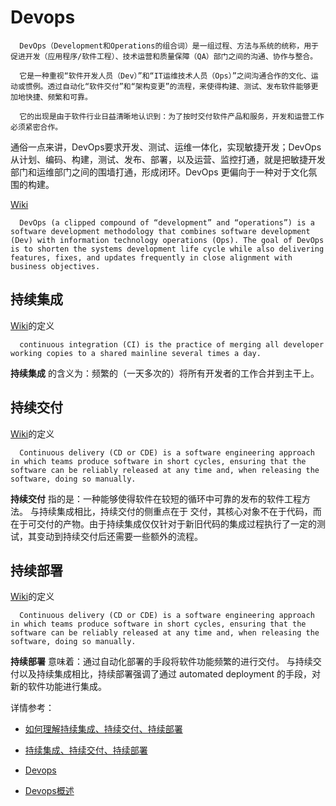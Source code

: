# Devops

```
  DevOps（Development和Operations的组合词）是一组过程、方法与系统的统称，用于促进开发（应用程序/软件工程）、技术运营和质量保障（QA）部门之间的沟通、协作与整合。

  它是一种重视“软件开发人员（Dev）”和“IT运维技术人员（Ops）”之间沟通合作的文化、运动或惯例。透过自动化“软件交付”和“架构变更”的流程，来使得构建、测试、发布软件能够更加地快捷、频繁和可靠。

  它的出现是由于软件行业日益清晰地认识到：为了按时交付软件产品和服务，开发和运营工作必须紧密合作。
```

通俗一点来讲，DevOps要求开发、测试、运维一体化，实现敏捷开发；DevOps从计划、编码、构建，测试、发布、部署，以及运营、监控打通，就是把敏捷开发部门和运维部门之间的围墙打通，形成闭环。DevOps 更偏向于一种对于文化氛围的构建。

[Wiki](https://en.wikipedia.org/wiki/DevOps)
```
  DevOps (a clipped compound of “development” and “operations”) is a software development methodology that combines software development (Dev) with information technology operations (Ops). The goal of DevOps is to shorten the systems development life cycle while also delivering features, fixes, and updates frequently in close alignment with business objectives.
```


## 持续集成

  [Wiki](https://en.wikipedia.org/wiki/Continuous_delivery)的定义
  ```
    continuous integration (CI) is the practice of merging all developer working copies to a shared mainline several times a day.
  ```
  **持续集成** 的含义为：频繁的（一天多次的）将所有开发者的工作合并到主干上。

## 持续交付

  [Wiki](https://en.wikipedia.org/wiki/Continuous_delivery)的定义
  ```
    Continuous delivery (CD or CDE) is a software engineering approach in which teams produce software in short cycles, ensuring that the software can be reliably released at any time and, when releasing the software, doing so manually.
  ```
  **持续交付** 指的是：一种能够使得软件在较短的循环中可靠的发布的软件工程方法。
  与持续集成相比，持续交付的侧重点在于 交付，其核心对象不在于代码，而在于可交付的产物。由于持续集成仅仅针对于新旧代码的集成过程执行了一定的测试，其变动到持续交付后还需要一些额外的流程。

## 持续部署

  [Wiki](https://en.wikipedia.org/wiki/Continuous_delivery)的定义
  ```
    Continuous delivery (CD or CDE) is a software engineering approach in which teams produce software in short cycles, ensuring that the software can be reliably released at any time and, when releasing the software, doing so manually.
  ```
  **持续部署** 意味着：通过自动化部署的手段将软件功能频繁的进行交付。
  与持续交付以及持续集成相比，持续部署强调了通过 automated deployment 的手段，对新的软件功能进行集成。


详情参考：

  * [如何理解持续集成、持续交付、持续部署](https://www.zhihu.com/question/23444990)
  
  * [持续集成、持续交付、持续部署](https://blog.csdn.net/qq_35368183/article/details/84558134)
   
  * [Devops](https://www.jianshu.com/p/c5d002cf25b9)
  
  * [Devops概述](https://www.jianshu.com/p/3527daa9a98e)